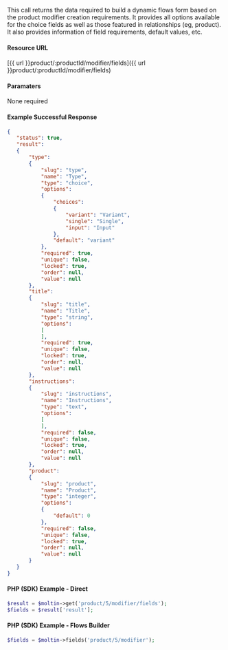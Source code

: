 <!--
@title Get product modifier fields
@author Moltin Ltd
@description Gets the flow field data assigned to product modifiers
@order 3.1.2

@sidebar 1
@family Product/Modifier
@rate No
@auth Yes
@format JSON
@http GET
@version beta
-->
This call returns the data required to build a dynamic flows form based on the product modifier creation requirements. It provides all options available for the choice fields as well as those featured in relationships (eg, product). It also provides information of field requirements, default values, etc.

#### Resource URL
[{{ url }}product/:productId/modifier/fields]({{ url }}product/:productId/modifier/fields)

#### Paramaters
None required

<!--code-->
#### Example Successful Response
``` json
{
   "status": true,
   "result":
   {
       "type":
       {
           "slug": "type",
           "name": "Type",
           "type": "choice",
           "options":
           {
               "choices":
               {
                   "variant": "Variant",
                   "single": "Single",
                   "input": "Input"
               },
               "default": "variant"
           },
           "required": true,
           "unique": false,
           "locked": true,
           "order": null,
           "value": null
       },
       "title":
       {
           "slug": "title",
           "name": "Title",
           "type": "string",
           "options":
           [
           ],
           "required": true,
           "unique": false,
           "locked": true,
           "order": null,
           "value": null
       },
       "instructions":
       {
           "slug": "instructions",
           "name": "Instructions",
           "type": "text",
           "options":
           [
           ],
           "required": false,
           "unique": false,
           "locked": true,
           "order": null,
           "value": null
       },
       "product":
       {
           "slug": "product",
           "name": "Product",
           "type": "integer",
           "options":
           {
               "default": 0
           },
           "required": false,
           "unique": false,
           "locked": true,
           "order": null,
           "value": null
       }
   }
}
```

#### PHP (SDK) Example - Direct
``` php
$result = $moltin->get('product/5/modifier/fields');
$fields = $result['result'];
```

#### PHP (SDK) Example - Flows Builder
``` php
$fields = $moltin->fields('product/5/modifier');
```
<!--/code-->